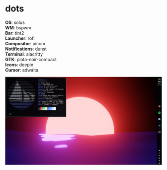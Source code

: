 # dots

**OS**:            solus  
**WM**:            bspwm  
**Bar**:           tint2  
**Launcher**:      rofi  
**Compositor**:    picom  
**Notifications**: dunst  
**Terminal**:      alacritty  
**GTK**:           plata-noir-compact  
**Icons**:         deepin  
**Cursor**:        adwaita  

![desktop](desktop.png)